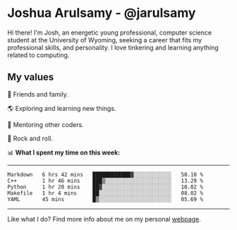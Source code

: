 # Joshua Arulsamy - @jarulsamy

Hi there! I'm Josh, an energetic young professional, computer science student at the University of Wyoming, seeking a career that fits my professional skills, and personality. I love tinkering and learning anything related to computing.

## My values

:yellow_heart: Friends and family.

:earth_americas: Exploring and learning new things.

:book: Mentoring other coders.

:guitar: Rock and roll.

:bar_chart: **What I spent my time on this week:**

------
<!--START_SECTION:waka-->
```text
Markdown   6 hrs 42 mins   ████████████▓░░░░░░░░░░░░   50.10 % 
C++        1 hr 46 mins    ███▒░░░░░░░░░░░░░░░░░░░░░   13.29 % 
Python     1 hr 20 mins    ██▓░░░░░░░░░░░░░░░░░░░░░░   10.02 % 
Makefile   1 hr 4 mins     ██░░░░░░░░░░░░░░░░░░░░░░░   08.02 % 
YAML       45 mins         █▒░░░░░░░░░░░░░░░░░░░░░░░   05.69 % 
```
<!--END_SECTION:waka-->
------

Like what I do? Find more info about me on my personal [webpage](https://arulsamy.me).
